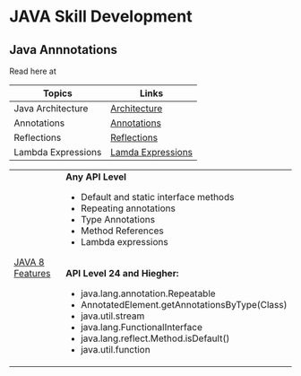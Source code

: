 # JAVA Skill Development

## Java Annnotations

Read here at 

|Topics         | Links     |
|---------------|-----------|
|Java Architecture |[Architecture](https://dzone.com/articles/jvm-architecture-explained)|
|Annotations    |[Annotations](https://docs.oracle.com/javase/tutorial/java/annotations/)|
|Reflections    |[Reflections](https://docs.oracle.com/javase/tutorial/reflect/)|
|Lambda Expressions|[Lamda Expressions](https://docs.oracle.com/javase/tutorial/java/javaOO/lambdaexpressions.html)|

<table style="width:100%">
<tr>
  <td><a href="(https://developer.android.com/studio/write/java8-support.html#supported_features)">JAVA 8 Features</a><br></td>
  <td><b>Any API Level</b><br>
    <ul>
<li>Default and static interface methods</li>
<li>Repeating annotations</li>
<li>Type Annotations</li>
<li>Method References</li>
<li>Lambda expressions</li>
</ul><br>
<b> API Level 24 and Hiegher:</b>
    <ul>
<li>java.lang.annotation.Repeatable</li>
<li>AnnotatedElement.getAnnotationsByType(Class)</li>
<li>java.util.stream</li>
<li>java.lang.FunctionalInterface</li>
<li>java.lang.reflect.Method.isDefault()</li>
<li>java.util.function</li></ul></td></tr></table>







